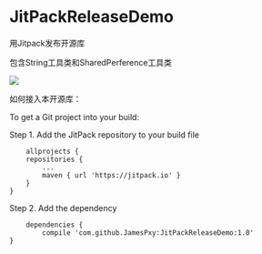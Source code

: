 # JitPackReleaseDemo
用Jitpack发布开源库

包含String工具类和SharedPerference工具类

[![](https://jitpack.io/v/JamesPxy/JitPackReleaseDemo.svg)](https://jitpack.io/#JamesPxy/JitPackReleaseDemo)



如何接入本开源库：

To get a Git project into your build:

Step 1. Add the JitPack repository to your build file

		allprojects {
		repositories {
			...
			maven { url 'https://jitpack.io' }
		}
	}

Step 2. Add the dependency

		dependencies {
	        compile 'com.github.JamesPxy:JitPackReleaseDemo:1.0'
	}
